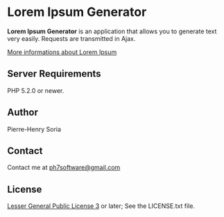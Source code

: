 # Lorem Ipsum Generator

**Lorem Ipsum Generator** is an application that allows you to generate text very easily. 
Requests are transmitted in Ajax.

[More informations about Lorem Ipsum](http://en.wikipedia.org/wiki/Lorem_ipsum)

## Server Requirements

PHP 5.2.0 or newer.

## Author

Pierre-Henry Soria

## Contact

Contact me at ph7software@gmail.com

## License

[Lesser General Public License 3](http://www.gnu.org/licenses/lgpl.html) or later; See the LICENSE.txt file.
